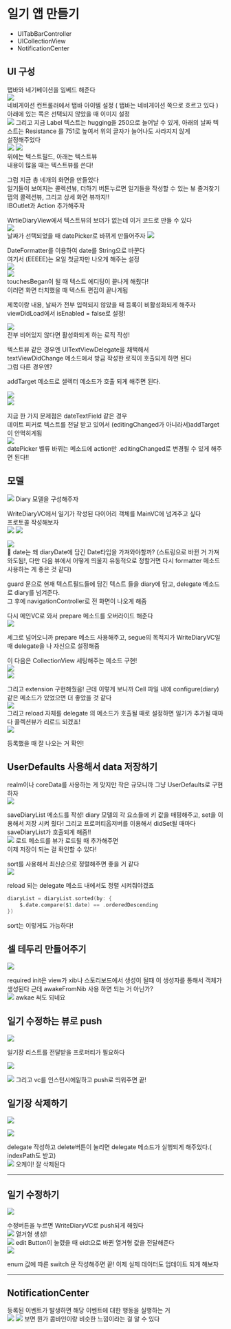 # 일기 앱 만들기
- UITabBarController
- UICollectionView
- NotificationCenter

## UI 구성

탭바와 네기베이션을 임베드 해준다  
![](https://velog.velcdn.com/images/woojusm/post/8f8c978b-ff7e-411a-b783-39a90a7c3fda/image.png)  
네비게이션 컨트롤러에서 탭바 아이템 설정 ( 탭바는 네비게이션 쪽으로 흐르고 있다 )
아래에 있는 쪽은 선택되지 않았을 때 이미지 설정  
![](https://velog.velcdn.com/images/woojusm/post/9277b5eb-5f83-4bd5-b396-42e61e96b53a/image.png)
그리고 지금 Label 텍스트는 hugging을 250으로 늘어날 수 있게,
아래의 날짜 텍스트는 Resistance 를 751로 높여서 위의 글자가 늘어나도 사라지지 않게  
설정해주었다  
![](https://velog.velcdn.com/images/woojusm/post/2df9e98e-2955-477f-b679-30753d669d7b/image.png)
![](https://velog.velcdn.com/images/woojusm/post/51b85567-f075-48a9-96ef-86b6c3817e9f/image.png)  
위에는 텍스트필드, 아래는 텍스트뷰  
내용이 많을 때는 텍스트뷰를 쓴다!  

그럼 지금 총 네개의 화면을 만들었다  
일기들이 보여지는 콜렉션뷰, 더하기 버튼누르면 일기들을 작성할 수 있는 뷰
즐겨찾기 탭의 콜렉션뷰, 그리고 상세 화면 뷰까지!!  
IBOutlet과 Action 추가해주자  

WrtieDiaryView에서 텍스트뷰의 보더가 없는데 이거 코드로 만들 수 있다  
![](https://velog.velcdn.com/images/woojusm/post/ebd0df38-055c-4926-ab0f-91c1c161a65b/image.png)  
날짜가 선택되었을 때 datePicker로 바뀌게 만들어주자 
![](https://velog.velcdn.com/images/woojusm/post/4766ff72-a892-43e6-8497-143ecf9d1edb/image.png)

DateFormatter를 이용하여 date를 String으로 바꾼다  
여기서 (EEEEE)는 요일 첫글자만 나오게 해주는 설정  
![](https://velog.velcdn.com/images/woojusm/post/d350b509-94ed-4813-9d37-70f3ac8230db/image.png)  
![](https://velog.velcdn.com/images/woojusm/post/e2b03d57-20c1-4f35-b33a-a1696de91751/image.png)  
touchesBegan이 될 때 텍스트 에디팅이 끝나게 해줬다!  
이러면 화면 터치했을 때 텍스트 편집이 끝나게됨  

제목이랑 내용, 날짜가 전부 입력되지 않았을 때 등록이 비활성화되게 해주자  
viewDidLoad에서 isEnabled = false로 설정!  


![](https://velog.velcdn.com/images/woojusm/post/b3dc123c-b1dd-4845-8de1-82cb93671eb6/image.png)  
전부 비어있지 않다면 활성화되게 하는 로직 작성!  

텍스트뷰 같은 경우엔 UITextViewDelegate을 채택해서  
textViewDidChange 메소드에서 방금 작성한 로직이 호출되게 하면 된다  
그럼 다른 경우엔?  

addTarget 메소드로 셀렉터 메소드가 호출 되게 해주면 된다.

![](https://velog.velcdn.com/images/woojusm/post/1caecea4-8c7d-4f03-8b22-ee5b67522bf9/image.png)  
![](https://velog.velcdn.com/images/woojusm/post/7d9c937e-8f47-4267-a670-c1f50cbeb792/image.png)

지금 한 가지 문제점은 dateTextField 같은 경우  
데이트 피커로 텍스트를 전달 받고 있어서 (editingChanged가 아니라서)addTarget이 안먹히게됨  
![](https://velog.velcdn.com/images/woojusm/post/33adcddb-9028-4809-88e2-d5a432aeff57/image.png)  
datePicker 벨류 바뀌는 메소드에 action만 .editingChanged로 변경될 수 있게 해주면 된다!!  
## 모델

![](https://velog.velcdn.com/images/woojusm/post/062d289c-bd5b-427f-927c-c72ec5800fa5/image.png)
Diary 모델을 구성해주자  

WriteDiaryVC에서 일기가 작성된 다이어리 객체를 MainVC에 넘겨주고 싶다  
프로토콜 작성해보자  
![](https://velog.velcdn.com/images/woojusm/post/5fe4e3c1-bf7a-45c9-bd33-838366ae67b1/image.png)
![](https://velog.velcdn.com/images/woojusm/post/a9ff8892-d8fa-443d-91f3-4f1e59fc5123/image.png)  
 

![](https://velog.velcdn.com/images/woojusm/post/a656e8f1-c583-43f2-b802-d0b1bd2096f4/image.png)  
🤔 date는 왜 diaryDate에 담긴 Date타입을 가져와야할까?
(스트링으로 바뀐 거 가져와도됨!, 다만 다음 뷰에서 어떻게 띄울지 유동적으로 정할거면 다시 formatter 메소드 사용하는 게 좋은 것 같다)  

guard 문으로 현재 텍스트필드들에 담긴 텍스트 들을 diary에 담고,
delegate 메소드로 diary를 넘겨준다.  
그 후에 navigationController로 전 화면이 나오게 해줌  

다시 메인VC로 와서 prepare 메소드를 오버라이드 해준다  
![](https://velog.velcdn.com/images/woojusm/post/ec0d3496-b32e-4acb-bfd0-9db12c9c5b1b/image.png)  


세그로 넘어오니까 prepare 메소드 사용해주고, segue의 목적지가 WriteDiaryVC일 때 delegate을 나 자신으로 설정해줌  

이 다음은 CollectionView 세팅해주는 메소드 구현!  
![](https://velog.velcdn.com/images/woojusm/post/ab8ebf3b-8114-4624-ae5e-51d1567c6e27/image.png)  
![](https://velog.velcdn.com/images/woojusm/post/fe58fe32-32c4-486b-b1c9-30e754e44e69/image.png)  

그리고 extension 구현해줬음! 
근데 이렇게 보니까 Cell 파일 내에 configure(diary) 같은 메소드가 있었으면 더 좋았을 것 같다  
![](https://velog.velcdn.com/images/woojusm/post/a09f1385-2f4f-4ba8-8335-ad0a40b1be93/image.png)  
그리고 reload 자체를 delegate 의 메소드가 호출될 때로 설정하면
일기가 추가될 때마다 콜렉션뷰가 리로드 되겠죠!  
![](https://velog.velcdn.com/images/woojusm/post/73bb731f-c95d-413e-a7a5-f65bc62f387f/image.png)  

등록했을 때 잘 나오는 거 확인!  

## UserDefaults 사용해서 data 저장하기

realm이나 coreData를 사용하는 게 맞지만 작은 규모니까 그냥 UserDefaults로 구현하자  
![](https://velog.velcdn.com/images/woojusm/post/611c83e6-f5f6-4288-a496-45e63774076b/image.png)  

saveDiaryList 메소드를 작성! 
diary 모델의 각 요소들에 키 값을 매핑해주고,
set을 이용해서 저장 시켜 줬다! 
그리고 프로퍼티옵저버를 이용해서 didSet될 때마다 saveDiaryList가 호출되게 해줌!!  
![](https://velog.velcdn.com/images/woojusm/post/5c7d6616-dd2e-41e8-9c3c-1da70b06ee17/image.png)
로드 메소드를 뷰가 로드될 때 추가해주면  
이제 저장이 되는 걸 확인할 수 있다!  

sort를 사용해서 최신순으로 정렬해주면 좋을 거 같다  
![](https://velog.velcdn.com/images/woojusm/post/17ecb42b-eee0-436e-9cad-59c783938096/image.png)  

reload 되는 delegate 메소드 내에서도 정렬 시켜줘야겠죠  
```swift
diaryList = diaryList.sorted(by: {
    $.date.compare($1.date) == .orderedDescending
})
```
sort는 이렇게도 가능하다!  

## 셀 테두리 만들어주기  
![](https://velog.velcdn.com/images/woojusm/post/56ce30d2-8baa-4815-8398-cdb86895d59a/image.png)

required init은 view가 xib나 스토리보드에서 생성이 될때 이 생성자를 통해서 객체가 생성된다
근데 awakeFromNib 사용 하면 되는 거 아닌가?  
![](https://velog.velcdn.com/images/woojusm/post/7cba2e20-23d2-443e-a688-35be98a04d85/image.png)
awkae 써도 되네요  

## 일기 수정하는 뷰로 push  
![](https://velog.velcdn.com/images/woojusm/post/2a031a3f-9b49-4324-8161-1beadefa71a5/image.png)

일기장 리스트를 전달받을 프로퍼티가 필요하다  

![](https://velog.velcdn.com/images/woojusm/post/29640947-586c-46e8-b054-e3725eee3ab7/image.png)

![](https://velog.velcdn.com/images/woojusm/post/429dced4-71da-4fbb-8268-c2172c0b4e86/image.png)
그리고 vc를 인스턴시에잍하고 push로 띄워주면 끝!

## 일기장 삭제하기  

![](https://velog.velcdn.com/images/woojusm/post/b2d96141-78b1-47b0-8391-7c5749734aca/image.png)


![](https://velog.velcdn.com/images/woojusm/post/c7973042-749d-4746-bd44-b724f41014ef/image.png)

delegate 작성하고 delete버튼이 눌리면 delegate 메소드가 실행되게 해주었다.( indexPath도 받고)  
![](https://velog.velcdn.com/images/woojusm/post/7046c12b-2602-41b5-a2ab-bb2ce9db1311/image.png)
오케이! 잘 삭제된다  
___
## 일기 수정하기

![](https://velog.velcdn.com/images/woojusm/post/0aaf3a3c-07e6-40d0-b717-05780fa51543/image.png)

수정버튼을 누르면 WriteDiaryVC로 push되게 해줬다  
![](https://velog.velcdn.com/images/woojusm/post/6fae2aa0-5349-4b36-a419-2414c2926dfa/image.png)
열거형 생성!  
![](https://velog.velcdn.com/images/woojusm/post/f9738267-c7fb-4485-b616-cebb3f7d3248/image.png)
edit Button이 눌렸을 때 eidt으로 바뀐 열거형 값을 전달해준다  
![](https://velog.velcdn.com/images/woojusm/post/f7881e77-130e-497a-a4a8-b084b1640f9f/image.png)

enum 값에 따른 switch 문 작성해주면 끝! 
이제 실제 데이터도 업데이트 되게 해보자  
___
## NotificationCenter
등록된 이벤트가 발생하면 해당 이벤트에 대한 행동을 실행하는 거  
![](https://velog.velcdn.com/images/woojusm/post/8e1744e9-96fc-4545-9a0c-0ff4c620e85e/image.png)
![](https://velog.velcdn.com/images/woojusm/post/c7a68481-b17d-4cec-951b-bc92e68045f2/image.png)
보면 뭔가 콤바인이랑 비슷한 느낌이라는 걸 알 수 있다  

